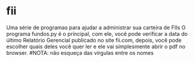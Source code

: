 # fii
Uma série de programas para ajudar a administrar sua carteira de FIIs
O programa fundos.py é o principal, com ele, você pode verificar a data do último Relatório Gerencial publicado no site fii.com,
depois, você pode escolher quais deles você quer ler e ele vai simplesmente abrir o pdf no browser.
#NOTA: não esqueça das vírgulas entre os nomes
